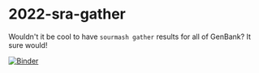 # 2022-sra-gather

Wouldn't it be cool to have `sourmash gather` results for all of
GenBank? It sure would!

[![Binder](https://mybinder.org/badge_logo.svg)](https://mybinder.org/v2/gh/dib-lab/2022-sra-gather/stable)
